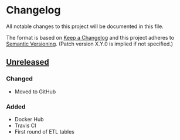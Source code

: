 # Changelog
All notable changes to this project will be documented in this file.

The format is based on [Keep a Changelog](http://keepachangelog.com/en/1.0.0/)
and this project adheres to [Semantic Versioning](http://semver.org/spec/v2.0.0.html). (Patch version X.Y.0 is implied if not specified.)

## [Unreleased](https://github.com/usgs/aqts-capture-db)

### Changed
-   Moved to GitHub

### Added
-   Docker Hub
-   Travis CI
-   First round of ETL tables
